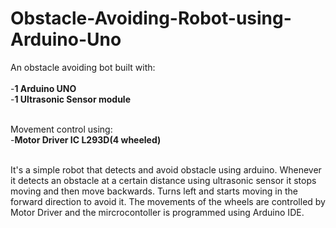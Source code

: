 # Obstacle-Avoiding-Robot-using-Arduino-Uno
An obstacle avoiding bot built with:</br></br>
-**1 Arduino UNO**</br>
-**1 Ultrasonic Sensor module**</br></br>

Movement control using:</br>
-**Motor Driver IC L293D(4 wheeled)**</br></br>

It's a simple robot that detects and avoid obstacle using arduino. Whenever it detects an obstacle at a certain distance using ultrasonic sensor it stops moving and then move backwards. Turns left and starts moving in the forward direction to avoid it. The movements of the wheels are controlled by Motor Driver and the mircrocontoller is programmed using Arduino IDE.
